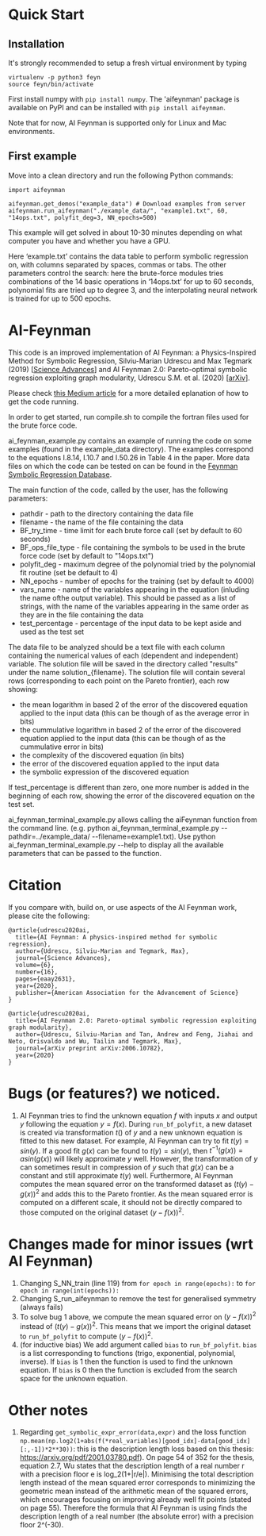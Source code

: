 # Quick Start
## Installation
It's strongly recommended to setup a fresh virtual environment by typing

    virtualenv -p python3 feyn
    source feyn/bin/activate
    
First install numpy with `pip install numpy`.
The 'aifeynman' package is available on PyPI and can be installed with `pip install aifeynman`.

Note that for now, AI Feynman is supported only for Linux and Mac environments.

## First example
Move into a clean directory and run the following Python commands:

    import aifeynman

    aifeynman.get_demos("example_data") # Download examples from server
    aifeynman.run_aifeynman("./example_data/", "example1.txt", 60, "14ops.txt", polyfit_deg=3, NN_epochs=500)
    
This example will get solved in about 10-30 minutes depending on what computer you have and whether you have a GPU.

Here ‘example.txt’ contains the data table to perform symbolic regression on, with columns separated by spaces, commas or tabs. The other parameters control the search: here the brute-force modules tries combinations of the 14 basic operations in ‘14ops.txt’ for up to 60 seconds, polynomial fits are tried up to degree 3, and the interpolating neural network is trained for up to 500 epochs.

# AI-Feynman

This code is an improved implementation of AI Feynman: a Physics-Inspired Method for Symbolic Regression, Silviu-Marian Udrescu and Max Tegmark (2019) [[Science Advances](https://advances.sciencemag.org/content/6/16/eaay2631/tab-pdf)] and AI Feynman 2.0: Pareto-optimal symbolic regression exploiting graph modularity, Udrescu S.M. et al. (2020) [[arXiv](https://arxiv.org/abs/2006.10782)].

Please check [this Medium article](https://towardsdatascience.com/ai-feynman-2-0-learning-regression-equations-from-data-3232151bd929) for a more detailed eplanation of how to get the code running.

In order to get started, run compile.sh to compile the fortran files used for the brute force code.

ai_feynman_example.py contains an example of running the code on some examples (found in the example_data directory). The examples correspond to the equations I.8.14, I.10.7 and I.50.26 in Table 4 in the paper. More data files on which the code can be tested on can be found in the [Feynman Symbolic Regression Database](https://space.mit.edu/home/tegmark/aifeynman.html). 

The main function of the code, called by the user, has the following parameters:

* pathdir - path to the directory containing the data file
* filename - the name of the file containing the data
* BF_try_time - time limit for each brute force call (set by default to 60 seconds)
* BF_ops_file_type - file containing the symbols to be used in the brute force code (set by default to "14ops.txt")
* polyfit_deg - maximum degree of the polynomial tried by the polynomial fit routine (set be default to 4)
* NN_epochs - number of epochs for the training (set by default to 4000)
* vars_name - name of the variables appearing in the equation (inluding the name ofthe output variable). This should be passed as a list of strings, with the name of the variables appearing in the same order as they are in the file containing the data
* test_percentage - percentage of the input data to be kept aside and used as the test set

The data file to be analyzed should be a text file with each column containing the numerical values of each (dependent and independent) variable. The solution file will be saved in the directory called "results" under the name solution_{filename}. The solution file will contain several rows (corresponding to each point on the Pareto frontier), each row showing: 

* the mean logarithm in based 2 of the error of the discovered equation applied to the input data (this can be though of as the average error in bits)
* the cummulative logarithm in based 2 of the error of the discovered equation applied to the input data (this can be though of as the cummulative error in bits)
* the complexity of the discovered equation (in bits)
* the error of the discovered equation applied to the input data
* the symbolic expression of the discovered equation

If test_percentage is different than zero, one more number is added in the beginning of each row, showing the error of the discovered equation on the test set.

ai_feynman_terminal_example.py allows calling the aiFeynman function from the command line. 
(e.g. python ai_feynman_terminal_example.py --pathdir=../example_data/ --filename=example1.txt). Use python ai_feynman_terminal_example.py --help to display all the available parameters that can be passed to the function.

# Citation

If you compare with, build on, or use aspects of the AI Feynman work, please cite the following:

```
@article{udrescu2020ai,
  title={AI Feynman: A physics-inspired method for symbolic regression},
  author={Udrescu, Silviu-Marian and Tegmark, Max},
  journal={Science Advances},
  volume={6},
  number={16},
  pages={eaay2631},
  year={2020},
  publisher={American Association for the Advancement of Science}
}
```

```
@article{udrescu2020ai,
  title={AI Feynman 2.0: Pareto-optimal symbolic regression exploiting graph modularity},
  author={Udrescu, Silviu-Marian and Tan, Andrew and Feng, Jiahai and Neto, Orisvaldo and Wu, Tailin and Tegmark, Max},
  journal={arXiv preprint arXiv:2006.10782},
  year={2020}
}
```

# Bugs (or features?) we noticed.
1. AI Feynman tries to find the unknown equation $f$ with inputs $x$ and output $y$ following the equation $y = f(x)$. During ```run_bf_polyfit```, a new dataset is created via transformation $t()$ of $y$ and a new unknown equation is fitted to this new dataset. For example, AI Feynman can try to fit $t(y) = sin(y)$. If a good fit $g(x)$ can be found to $t(y) = sin(y)$, then $t^{-1}(g(x)) = asin(g(x))$ will likely approximate $y$ well. However, the transformation of $y$ can sometimes result in compression of $y$ such that $g(x)$ can be a constant and still approximate $t(y)$ well. Furthermore, AI Feynman computes the mean squared error on the transformed dataset as $(t(y)-g(x))^2$ and adds this to the Pareto frontier. As the mean squared error is computed on a different scale, it should not be directly compared to those computed on the original dataset $(y-f(x))^2$. 

# Changes made for minor issues (wrt AI Feynman)
1. Changing S_NN_train (line 119) from ```for epoch in range(epochs):``` to ```for epoch in range(int(epochs)):```
2. Changing S_run_aifeynman to remove the test for generalised symmetry (always fails)
3. To solve bug 1 above, we compute the mean squared error on $(y-f(x))^2$ instead of $(t(y)-g(x))^2$. This means that we import the original dataset to ```run_bf_polyfit``` to compute $(y-f(x))^2$.
4. (for inductive bias) We add argument called ```bias``` to ```run_bf_polyfit```. ```bias``` is a list corresponding to functions (trigo, exponential, polynomial, inverse). If ```bias``` is 1 then the function is used to find the unknown equation. If ```bias``` is 0 then the function is excluded from the search space for the unknown equation. 


# Other notes
1. Regarding ```get_symbolic_expr_error(data,expr)``` and the loss function ```np.mean(np.log2(1+abs(f(*real_variables)[good_idx]-data[good_idx][:,-1])*2**30))```: this is the description length loss based on this thesis: https://arxiv.org/pdf/2001.03780.pdf). On page 54 of 352 for the thesis, equation 2.7, Wu states that the description length of a real number r with a precision floor e is log_2(1+|r/e|). Minimising the total description length instead of the mean squared error corresponds to minimizing the geometric mean instead of the arithmetic mean of the squared errors, which encourages focusing on improving already well fit points (stated on page 55). Therefore the formula that AI Feynman is using finds the description length of a real number (the absolute error) with a precision floor 2^(-30). 
